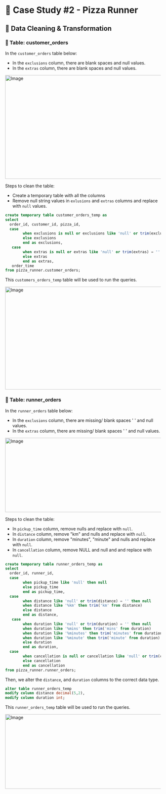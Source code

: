 # 🍕 Case Study #2 - Pizza Runner

## 🧼 Data Cleaning & Transformation

### 🔨 Table: customer_orders

In the `customer_orders` table below:
- In the `exclusions` column, there are blank spaces and null values. 
- In the `extras` column, there are blank spaces and null values.

<img width="562" height="335" alt="Image" src="https://github.com/user-attachments/assets/38754b24-1d8c-4ab8-b503-fa870a90d165" />


Steps to clean the table:
- Create a temporary table with all the columns
- Remove null string values in `exlusions` and `extras` columns and replace with `null` values.

```sql
create temporary table customer_orders_temp as 
select 
  order_id, customer_id, pizza_id,
  case 
        when exclusions is null or exclusions like 'null' or trim(exclusions) = '' then null
        else exclusions
        end as exclusions,
   case 
        when extras is null or extras like 'null' or trim(extras) = '' then null
        else extras
        end as extras,
   order_time
from pizza_runner.customer_orders;
```

This `customers_orders_temp` table will be used to run the queries.

<img width="560" height="332" alt="Image" src="https://github.com/user-attachments/assets/dfde6ac0-2f8a-4b72-89cb-185a569be111" />


### 🔨 Table: runner_orders

In the `runner_orders` table below:
- In the `exclusions` column, there are missing/ blank spaces ' ' and null values. 
- In the `extras` column, there are missing/ blank spaces ' ' and null values.

<img width="657" height="240" alt="Image" src="https://github.com/user-attachments/assets/ad22560b-d1d6-4c29-8757-70f72f4d53ee" />


Steps to clean the table:
- In `pickup_time` column, remove nulls and replace with `null`.
- In `distance` column, remove "km" and nulls and replace with `null`.
- In `duration` column, remove "minutes", "minute" and nulls and replace with `null`.
- In `cancellation` column, remove NULL and null and and replace with `null`.

```sql
create temporary table runner_orders_temp as 
select 
  order_id, runner_id, 
  case 
        when pickup_time like 'null' then null
        else pickup_time
        end as pickup_time,
  case 
        when distance like 'null' or trim(distance) = '' then null
        when distance like '%km' then trim('km' from distance)
        else distance
        end as distance,
   case 
        when duration like 'null' or trim(duration) = '' then null
		when duration like '%mins' then trim('mins' from duration)
		when duration like '%minutes' then trim('minutes' from duration)
		when duration like '%minute' then trim('minute' from duration)
        else duration
        end as duration,
  case 
        when cancellation is null or cancellation like 'null' or trim(cancellation) = '' then null
        else cancellation
        end as cancellation
from pizza_runner.runner_orders;
```

Then, we alter the `distance`, and `duration` columns to the correct data type.

```sql
alter table runner_orders_temp
modify column distance decimal(5,2),
modify column duration int;
```

This `runner_orders_temp` table will be used to run the queries.

<img width="641" height="241" alt="Image" src="https://github.com/user-attachments/assets/fefe1849-cf87-45c8-9558-da0345f7422e" />
